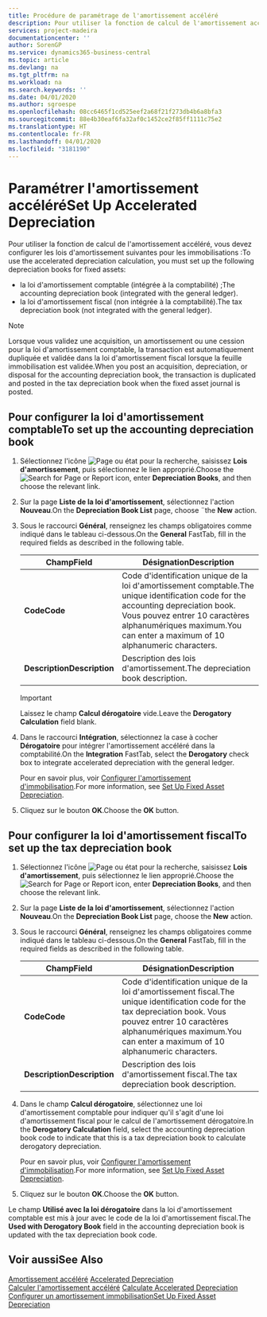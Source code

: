 ```yaml
---
title: Procédure de paramétrage de l'amortissement accéléré
description: Pour utiliser la fonction de calcul de l'amortissement accéléré, vous devez configurer les lois d'amortissement pour les immobilisations.
services: project-madeira
documentationcenter: ''
author: SorenGP
ms.service: dynamics365-business-central
ms.topic: article
ms.devlang: na
ms.tgt_pltfrm: na
ms.workload: na
ms.search.keywords: ''
ms.date: 04/01/2020
ms.author: sgroespe
ms.openlocfilehash: 08cc6465f1cd525eef2a68f21f273db4b6a8bfa3
ms.sourcegitcommit: 88e4b30eaf6fa32af0c1452ce2f85ff1111c75e2
ms.translationtype: HT
ms.contentlocale: fr-FR
ms.lasthandoff: 04/01/2020
ms.locfileid: "3181190"
---
```

# <a name="set-up-accelerated-depreciation"></a><span data-ttu-id="e2f6e-103">Paramétrer l'amortissement accéléré</span><span class="sxs-lookup"><span data-stu-id="e2f6e-103">Set Up Accelerated Depreciation</span></span>
<span data-ttu-id="e2f6e-104">Pour utiliser la fonction de calcul de l'amortissement accéléré, vous devez configurer les lois d'amortissement suivantes pour les immobilisations :</span><span class="sxs-lookup"><span data-stu-id="e2f6e-104">To use the accelerated depreciation calculation, you must set up the following depreciation books for fixed assets:</span></span>  

- <span data-ttu-id="e2f6e-105">la loi d'amortissement comptable (intégrée à la comptabilité) ;</span><span class="sxs-lookup"><span data-stu-id="e2f6e-105">The accounting depreciation book (integrated with the general ledger).</span></span>  
- <span data-ttu-id="e2f6e-106">la loi d'amortissement fiscal (non intégrée à la comptabilité).</span><span class="sxs-lookup"><span data-stu-id="e2f6e-106">The tax depreciation book (not integrated with the general ledger).</span></span>  

> [!NOTE]  
>  <span data-ttu-id="e2f6e-107">Lorsque vous validez une acquisition, un amortissement ou une cession pour la loi d'amortissement comptable, la transaction est automatiquement dupliquée et validée dans la loi d'amortissement fiscal lorsque la feuille immobilisation est validée.</span><span class="sxs-lookup"><span data-stu-id="e2f6e-107">When you post an acquisition, depreciation, or disposal for the accounting depreciation book, the transaction is duplicated and posted in the tax depreciation book when the fixed asset journal is posted.</span></span>  

## <a name="to-set-up-the-accounting-depreciation-book"></a><span data-ttu-id="e2f6e-108">Pour configurer la loi d'amortissement comptable</span><span class="sxs-lookup"><span data-stu-id="e2f6e-108">To set up the accounting depreciation book</span></span>  

1.  <span data-ttu-id="e2f6e-109">Sélectionnez l'icône ![Page ou état pour la recherche](../../media/ui-search/search_small.png "Icône Page ou état pour la recherche"), saisissez **Lois d'amortissement**, puis sélectionnez le lien approprié.</span><span class="sxs-lookup"><span data-stu-id="e2f6e-109">Choose the ![Search for Page or Report](../../media/ui-search/search_small.png "Search for Page or Report icon") icon, enter **Depreciation Books**, and then choose the relevant link.</span></span>  
2.  <span data-ttu-id="e2f6e-110">Sur la page **Liste de la loi d'amortissement**, sélectionnez l'action **Nouveau**.</span><span class="sxs-lookup"><span data-stu-id="e2f6e-110">On the **Depreciation Book List** page, choose ¨the **New** action.</span></span>  
3.  <span data-ttu-id="e2f6e-111">Sous le raccourci **Général**, renseignez les champs obligatoires comme indiqué dans le tableau ci-dessous.</span><span class="sxs-lookup"><span data-stu-id="e2f6e-111">On the **General** FastTab, fill in the required fields as described in the following table.</span></span>  

    |<span data-ttu-id="e2f6e-112">Champ</span><span class="sxs-lookup"><span data-stu-id="e2f6e-112">Field</span></span>|<span data-ttu-id="e2f6e-113">Désignation</span><span class="sxs-lookup"><span data-stu-id="e2f6e-113">Description</span></span>|  
    |---------------------------------|---------------------------------------|  
    |<span data-ttu-id="e2f6e-114">**Code**</span><span class="sxs-lookup"><span data-stu-id="e2f6e-114">**Code**</span></span>|<span data-ttu-id="e2f6e-115">Code d'identification unique de la loi d'amortissement comptable.</span><span class="sxs-lookup"><span data-stu-id="e2f6e-115">The unique identification code for the accounting depreciation book.</span></span> <span data-ttu-id="e2f6e-116">Vous pouvez entrer 10 caractères alphanumériques maximum.</span><span class="sxs-lookup"><span data-stu-id="e2f6e-116">You can enter a maximum of 10 alphanumeric characters.</span></span>|  
    |<span data-ttu-id="e2f6e-117">**Description**</span><span class="sxs-lookup"><span data-stu-id="e2f6e-117">**Description**</span></span>|<span data-ttu-id="e2f6e-118">Description des lois d'amortissement.</span><span class="sxs-lookup"><span data-stu-id="e2f6e-118">The depreciation book description.</span></span>|  

    > [!IMPORTANT]  
    >  <span data-ttu-id="e2f6e-119">Laissez le champ **Calcul dérogatoire** vide.</span><span class="sxs-lookup"><span data-stu-id="e2f6e-119">Leave the **Derogatory Calculation** field blank.</span></span>  

4.  <span data-ttu-id="e2f6e-120">Dans le raccourci **Intégration**, sélectionnez la case à cocher **Dérogatoire** pour intégrer l'amortissement accéléré dans la comptabilité.</span><span class="sxs-lookup"><span data-stu-id="e2f6e-120">On the **Integration** FastTab, select the **Derogatory** check box to integrate accelerated depreciation with the general ledger.</span></span>  

    <span data-ttu-id="e2f6e-121">Pour en savoir plus, voir [Configurer l'amortissement d'immobilisation](../../fa-how-setup-depreciation.md).</span><span class="sxs-lookup"><span data-stu-id="e2f6e-121">For more information, see [Set Up Fixed Asset Depreciation](../../fa-how-setup-depreciation.md).</span></span>  

5.  <span data-ttu-id="e2f6e-122">Cliquez sur le bouton **OK**.</span><span class="sxs-lookup"><span data-stu-id="e2f6e-122">Choose the **OK** button.</span></span>  

## <a name="to-set-up-the-tax-depreciation-book"></a><span data-ttu-id="e2f6e-123">Pour configurer la loi d'amortissement fiscal</span><span class="sxs-lookup"><span data-stu-id="e2f6e-123">To set up the tax depreciation book</span></span>  

1.  <span data-ttu-id="e2f6e-124">Sélectionnez l'icône ![Page ou état pour la recherche](../../media/ui-search/search_small.png "Icône Page ou état pour la recherche"), saisissez **Lois d'amortissement**, puis sélectionnez le lien approprié.</span><span class="sxs-lookup"><span data-stu-id="e2f6e-124">Choose the ![Search for Page or Report](../../media/ui-search/search_small.png "Search for Page or Report icon") icon, enter **Depreciation Books**, and then choose the relevant link.</span></span>  
2.  <span data-ttu-id="e2f6e-125">Sur la page **Liste de la loi d'amortissement**, sélectionnez l'action **Nouveau**.</span><span class="sxs-lookup"><span data-stu-id="e2f6e-125">On the **Depreciation Book List** page, choose the **New** action.</span></span>  
3.  <span data-ttu-id="e2f6e-126">Sous le raccourci **Général**, renseignez les champs obligatoires comme indiqué dans le tableau ci-dessous.</span><span class="sxs-lookup"><span data-stu-id="e2f6e-126">On the **General** FastTab, fill in the required fields as described in the following table.</span></span>  

    |<span data-ttu-id="e2f6e-127">Champ</span><span class="sxs-lookup"><span data-stu-id="e2f6e-127">Field</span></span>|<span data-ttu-id="e2f6e-128">Désignation</span><span class="sxs-lookup"><span data-stu-id="e2f6e-128">Description</span></span>|  
    |---------------------------------|---------------------------------------|  
    |<span data-ttu-id="e2f6e-129">**Code**</span><span class="sxs-lookup"><span data-stu-id="e2f6e-129">**Code**</span></span>|<span data-ttu-id="e2f6e-130">Code d'identification unique de la loi d'amortissement fiscal.</span><span class="sxs-lookup"><span data-stu-id="e2f6e-130">The unique identification code for the tax depreciation book.</span></span> <span data-ttu-id="e2f6e-131">Vous pouvez entrer 10 caractères alphanumériques maximum.</span><span class="sxs-lookup"><span data-stu-id="e2f6e-131">You can enter a maximum of 10 alphanumeric characters.</span></span>|  
    |<span data-ttu-id="e2f6e-132">**Description**</span><span class="sxs-lookup"><span data-stu-id="e2f6e-132">**Description**</span></span>|<span data-ttu-id="e2f6e-133">Description des lois d'amortissement fiscal.</span><span class="sxs-lookup"><span data-stu-id="e2f6e-133">The tax depreciation book description.</span></span>|  

4.  <span data-ttu-id="e2f6e-134">Dans le champ **Calcul dérogatoire**, sélectionnez une loi d'amortissement comptable pour indiquer qu'il s'agit d'une loi d'amortissement fiscal pour le calcul de l'amortissement dérogatoire.</span><span class="sxs-lookup"><span data-stu-id="e2f6e-134">In the **Derogatory Calculation** field, select the accounting depreciation book code to indicate that this is a tax depreciation book to calculate derogatory depreciation.</span></span>  

    <span data-ttu-id="e2f6e-135">Pour en savoir plus, voir [Configurer l'amortissement d'immobilisation](../../fa-how-setup-depreciation.md).</span><span class="sxs-lookup"><span data-stu-id="e2f6e-135">For more information, see [Set Up Fixed Asset Depreciation](../../fa-how-setup-depreciation.md).</span></span>  

5.  <span data-ttu-id="e2f6e-136">Cliquez sur le bouton **OK**.</span><span class="sxs-lookup"><span data-stu-id="e2f6e-136">Choose the **OK** button.</span></span>  

<span data-ttu-id="e2f6e-137">Le champ **Utilisé avec la loi dérogatoire** dans la loi d'amortissement comptable est mis à jour avec le code de la loi d'amortissement fiscal.</span><span class="sxs-lookup"><span data-stu-id="e2f6e-137">The **Used with Derogatory Book** field in the accounting depreciation book is updated with the tax depreciation book code.</span></span>  

## <a name="see-also"></a><span data-ttu-id="e2f6e-138">Voir aussi</span><span class="sxs-lookup"><span data-stu-id="e2f6e-138">See Also</span></span>  
 <span data-ttu-id="e2f6e-139">[Amortissement accéléré](accelerated-depreciation.md) </span><span class="sxs-lookup"><span data-stu-id="e2f6e-139">[Accelerated Depreciation](accelerated-depreciation.md) </span></span>  
 <span data-ttu-id="e2f6e-140">[Calculer l'amortissement accéléré](how-to-calculate-accelerated-depreciation.md) </span><span class="sxs-lookup"><span data-stu-id="e2f6e-140">[Calculate Accelerated Depreciation](how-to-calculate-accelerated-depreciation.md) </span></span>  
[<span data-ttu-id="e2f6e-141">Configurer un amortissement immobilisation</span><span class="sxs-lookup"><span data-stu-id="e2f6e-141">Set Up Fixed Asset Depreciation</span></span>](../../fa-how-setup-depreciation.md)
